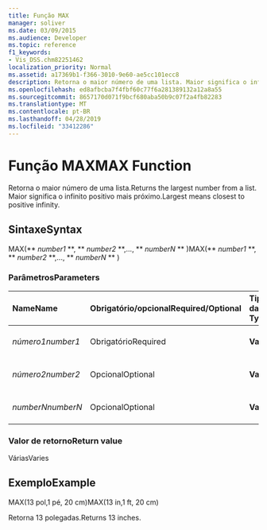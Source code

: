 ```yaml
---
title: Função MAX
manager: soliver
ms.date: 03/09/2015
ms.audience: Developer
ms.topic: reference
f1_keywords:
- Vis_DSS.chm82251462
localization_priority: Normal
ms.assetid: a17369b1-f366-3010-9e60-ae5cc101ecc8
description: Retorna o maior número de uma lista. Maior significa o infinito positivo mais próximo.
ms.openlocfilehash: ed8afbcba7f4fbf60c77f6a281389132a12a8a55
ms.sourcegitcommit: 8657170d071f9bcf680aba50b9c07f2a4fb82283
ms.translationtype: MT
ms.contentlocale: pt-BR
ms.lasthandoff: 04/28/2019
ms.locfileid: "33412286"
---
```

# <a name="max-function"></a><span data-ttu-id="fd39e-104">Função MAX</span><span class="sxs-lookup"><span data-stu-id="fd39e-104">MAX Function</span></span>

<span data-ttu-id="fd39e-105">Retorna o maior número de uma lista.</span><span class="sxs-lookup"><span data-stu-id="fd39e-105">Returns the largest number from a list.</span></span> <span data-ttu-id="fd39e-106">Maior significa o infinito positivo mais próximo.</span><span class="sxs-lookup"><span data-stu-id="fd39e-106">Largest means closest to positive infinity.</span></span>
  
## <a name="syntax"></a><span data-ttu-id="fd39e-107">Sintaxe</span><span class="sxs-lookup"><span data-stu-id="fd39e-107">Syntax</span></span>

<span data-ttu-id="fd39e-108">MAX(\*\* *number1* \*\*, \*\* *number2* \*\*,..., \*\* *numberN* \*\* )</span><span class="sxs-lookup"><span data-stu-id="fd39e-108">MAX(\*\* *number1* \*\*, \*\* *number2* \*\*,..., \*\* *numberN* \*\* )</span></span> 
  
### <a name="parameters"></a><span data-ttu-id="fd39e-109">Parâmetros</span><span class="sxs-lookup"><span data-stu-id="fd39e-109">Parameters</span></span>

|<span data-ttu-id="fd39e-110">**Name**</span><span class="sxs-lookup"><span data-stu-id="fd39e-110">**Name**</span></span>|<span data-ttu-id="fd39e-111">**Obrigatório/opcional**</span><span class="sxs-lookup"><span data-stu-id="fd39e-111">**Required/Optional**</span></span>|<span data-ttu-id="fd39e-112">**Tipo de dados**</span><span class="sxs-lookup"><span data-stu-id="fd39e-112">**Data Type**</span></span>|<span data-ttu-id="fd39e-113">**Descrição**</span><span class="sxs-lookup"><span data-stu-id="fd39e-113">**Description**</span></span>|
|:-----|:-----|:-----|:-----|
| <span data-ttu-id="fd39e-114">_número1_</span><span class="sxs-lookup"><span data-stu-id="fd39e-114">_number1_</span></span> <br/> |<span data-ttu-id="fd39e-115">Obrigatório</span><span class="sxs-lookup"><span data-stu-id="fd39e-115">Required</span></span>  <br/> |<span data-ttu-id="fd39e-116">**Varia**</span><span class="sxs-lookup"><span data-stu-id="fd39e-116">**Varies**</span></span> <br/> |<span data-ttu-id="fd39e-117">O primeiro número na lista.</span><span class="sxs-lookup"><span data-stu-id="fd39e-117">The first number in the list.</span></span>  <br/> |
| <span data-ttu-id="fd39e-118">_número2_</span><span class="sxs-lookup"><span data-stu-id="fd39e-118">_number2_</span></span> <br/> |<span data-ttu-id="fd39e-119">Opcional</span><span class="sxs-lookup"><span data-stu-id="fd39e-119">Optional</span></span>  <br/> |<span data-ttu-id="fd39e-120">**Varia**</span><span class="sxs-lookup"><span data-stu-id="fd39e-120">**Varies**</span></span> <br/> | <span data-ttu-id="fd39e-121">O segundo número na lista.</span><span class="sxs-lookup"><span data-stu-id="fd39e-121">The second number in the list.</span></span>  <br/> |
| <span data-ttu-id="fd39e-122">_numberN_</span><span class="sxs-lookup"><span data-stu-id="fd39e-122">_numberN_</span></span> <br/> |<span data-ttu-id="fd39e-123">Opcional</span><span class="sxs-lookup"><span data-stu-id="fd39e-123">Optional</span></span>  <br/> |<span data-ttu-id="fd39e-124">**Varia**</span><span class="sxs-lookup"><span data-stu-id="fd39e-124">**Varies**</span></span> <br/> |<span data-ttu-id="fd39e-125">O enésimo número na lista.</span><span class="sxs-lookup"><span data-stu-id="fd39e-125">The nth number in the list.</span></span>  <br/> |
   
### <a name="return-value"></a><span data-ttu-id="fd39e-126">Valor de retorno</span><span class="sxs-lookup"><span data-stu-id="fd39e-126">Return value</span></span>

<span data-ttu-id="fd39e-127">Várias</span><span class="sxs-lookup"><span data-stu-id="fd39e-127">Varies</span></span>
  
## <a name="example"></a><span data-ttu-id="fd39e-128">Exemplo</span><span class="sxs-lookup"><span data-stu-id="fd39e-128">Example</span></span>

<span data-ttu-id="fd39e-129">MAX(13 pol,1 pé, 20 cm)</span><span class="sxs-lookup"><span data-stu-id="fd39e-129">MAX(13 in,1 ft, 20 cm)</span></span> 
  
<span data-ttu-id="fd39e-130">Retorna 13 polegadas.</span><span class="sxs-lookup"><span data-stu-id="fd39e-130">Returns 13 inches.</span></span> 
  

